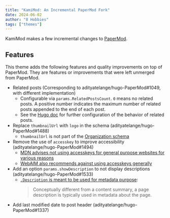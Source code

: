 ```yaml
---
title: "KamiMod: An Incremental PaperMod Fork"
date: 2024-06-02
author: "8 Hobbies"
tags: ["themes"]
---
```

<!-- Powered by https://cj.rs/riss -->

KamiMod makes a few incremental changes to [PaperMod][].

## Features

This theme adds the following features and quality improvements on top of PaperMod. They are
features or improvements that were left unmerged from PaperMod.

- Related posts (Corresponding to adityatelange/hugo-PaperMod#1049, with different implementation)
  - Configurable via `params.RelatedPostsCount`. `0` means no related posts. A positive number indicates the maximum number of related posts appended to the end of each post.
  - See the [Hugo doc](https://gohugo.io/content-management/related/) for further configuration of the behavior of related posts.
- Replace `thumbnailUrl` with `logo` in the schema (adityatelange/hugo-PaperMod#1488)
  - `thumbnailUrl` is not part of the [Organization schema](https://schema.org/Organization)
- Remove the use of `accesskey` to improve accessibility (adityatelange/hugo-PaperMod#1494)
  - [MDN advises not using accesskeys for general purpose websites for various reasons](https://developer.mozilla.org/en-US/docs/Web/HTML/Global_attributes/accesskey#accessibility_concerns)
  - [WebAIM also recommends against using accesskeys generally](https://webaim.org/techniques/keyboard/accesskey)
- Add an option `params.showDescription` to not display descriptions (adityatelange/hugo-PaperMod#1533)
  - [`.Description` is meant to be used for metadata purpose](https://gohugo.io/methods/page/description/):
    > Conceptually different from a content summary, a page description is typically used in metadata about the page.
- Add last modified date to post header (adityatelange/hugo-PaperMod#1337)


[PaperMod]: https://github.com/adityatelange/hugo-PaperMod
